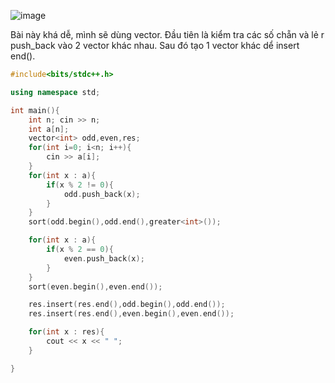 ![image](https://github.com/Llam-a/Practice_Cpp/assets/115911041/f7f3111c-2c34-400b-9561-62885868800c)


Bài này khá dễ, mình sẽ dùng vector. Đầu tiên là kiểm tra các số chẵn và lẻ r push_back vào 2 vector khác nhau. Sau đó tạo 1 vector khác dể insert end().

```cpp
#include<bits/stdc++.h>

using namespace std;

int main(){
    int n; cin >> n;
    int a[n];
    vector<int> odd,even,res;
    for(int i=0; i<n; i++){
        cin >> a[i];
    }
    for(int x : a){
        if(x % 2 != 0){
            odd.push_back(x);
        }
    }
    sort(odd.begin(),odd.end(),greater<int>());

    for(int x : a){
        if(x % 2 == 0){
            even.push_back(x);
        }
    }
    sort(even.begin(),even.end());

    res.insert(res.end(),odd.begin(),odd.end());
    res.insert(res.end(),even.begin(),even.end());

    for(int x : res){
        cout << x << " ";
    }

}
```
